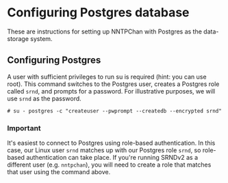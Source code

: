Configuring Postgres database
=============================

These are instructions for setting up NNTPChan with Postgres as the data-storage system.

## Configuring Postgres
A user with sufficient privileges to run su is required (hint: you can use root). This command switches to the Postgres user, creates a Postgres role called `srnd`, and prompts for a password. For illustrative purposes, we will use `srnd` as the password.

    # su - postgres -c "createuser --pwprompt --createdb --encrypted srnd"

### Important

It's easiest to connect to Postgres using role-based authentication. In this case, our Linux user `srnd` matches up with our Postgres role `srnd`, so role-based authentication can take place. If you're running SRNDv2 as a different user (e.g. `nntpchan`), you will need to create a role that matches that user using the command above.
